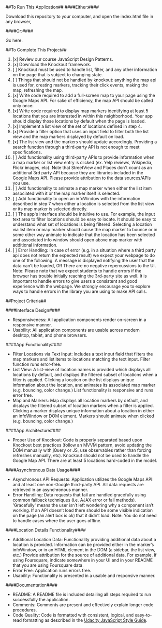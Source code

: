 ##To Run This Application##
####Either:####

Download this repository to your computer, and open the index.html file in any browser,

####Or:####

Go here.


##To Complete This Project##

1. [x] Review our course JavaScript Design Patterns.
2. [x] Download the Knockout framework.
3. [ ] Knockout must be used to handle list, filter, and any other information on the page that is subject to changing state.
4. [ ] Things that should not be handled by knockout: anything the map api is used for, creating markers, tracking their click events, making the map, refreshing the map.
5. [x] Write code required to add a full-screen map to your page using the Google Maps API. For sake of efficiency, the map API should be called only once.
6. [x] Write code required to display map markers identifying at least 5 locations that you are interested in within this neighborhood. Your app should display those locations by default when the page is loaded.
7. [x] Implement a list view of the set of locations defined in step 4.
8. [x] Provide a filter option that uses an input field to filter both the list view and the map markers displayed by default on load.
9. [x] The list view and the markers should update accordingly. Providing a search function through a third-party API is not enough to meet specifications.
10. [ ] Add functionality using third-party APIs to provide information when a map marker or list view entry is clicked (ex. Yelp reviews, Wikipedia, Flickr images, etc). Note that StreetView and Places don't count as an additional 3rd party API because they are libraries included in the Google Maps API. Please provide attribution to the data sources/APIs you use.
11. [ ] Add functionality to animate a map marker when either the list item associated with it or the map marker itself is selected.
12. [ ] Add functionality to open an infoWindow with the information described in step 7 when either a location is selected from the list view or its map marker is selected directly.
13. [ ] The app's interface should be intuitive to use. For example, the input text area to filter locations should be easy to locate. It should be easy to understand what set of locations is being filtered. Selecting a location via list item or map marker should cause the map marker to bounce or in some other way animate to indicate that the location has been selected and associated info window should open above map marker with additional information.
14. [ ] Error Handling: In case of error (e.g. in a situation where a third party api does not return the expected result) we expect your webpage to do one of the following: A message is displayed notifying the user that the data can't be loaded, OR There are no negative repercussions to the UI. Note: Please note that we expect students to handle errors if the browser has trouble initially reaching the 3rd-party site as well. It is important to handle errors to give users a consistent and good experience with the webpage. We strongly encourage you to explore ways to handle errors in the library you are using to make API calls.

##Project Criteria##

####Interface Design####
* Responsiveness: All application components render on-screen in a responsive manner.
* Usability: All application components are usable across modern desktop, tablet, and phone browsers.

####App Functionality####
* Filter Locations via Text Input: Includes a text input field that filters the map markers and list items to locations matching the text input. Filter function runs error-free.
* List View: A list-view of location names is provided which displays all locations by default, and displays the filtered subset of locations when a filter is applied. Clicking a location on the list displays unique information about the location, and animates its associated map marker (e.g. bouncing, color change.) List functionality is responsive and runs error free.
* Map and Markers: 	Map displays all location markers by default, and displays the filtered subset of location markers when a filter is applied. Clicking a marker displays unique information about a location in either an infoWindow or DOM element. Markers should animate when clicked (e.g. bouncing, color change.)

####App Architecture####
* Proper Use of Knockout: Code is properly separated based upon Knockout best practices (follow an MVVM pattern, avoid updating the DOM manually with jQuery or JS, use observables rather than forcing refreshes manually, etc). Knockout should not be used to handle the Google Map API. There are at least 5 locations hard-coded in the model.

####Asynchronous Data Usage####
* Asynchronous API Requests: Application utilizes the Google Maps API and at least one non-Google third-party API. All data requests are retrieved in an asynchronous manner.
* Error Handling: Data requests that fail are handled gracefully using common fallback techniques (i.e. AJAX error or fail methods). 'Gracefully' means the user isn’t left wondering why a component isn’t working. If an API doesn’t load there should be some visible indication on the page (an alert box is ok) that it didn’t load. Note: You do not need to handle cases where the user goes offline.

####Location Details Functionality####
* Additional Location Data: Functionality providing additional data about a location is provided. Information can be provided either in the marker’s infoWindow, or in an HTML element in the DOM (a sidebar, the list view, etc.) Provide attribution for the source of additional data. For example, if using Foursquare, indicate somewhere in your UI and in your README that you are using Foursquare data.
* Error Free: Application runs errors free.
* Usability: Functionality is presented in a usable and responsive manner.

####Documentation####
* README: A README file is included detailing all steps required to run successfully the application.
* Comments: Comments are present and effectively explain longer code procedures.
* Code Quality: Code is formatted with consistent, logical, and easy-to-read formatting as described in the [Udacity JavaScript Style Guide](http://udacity.github.io/frontend-nanodegree-styleguide/javascript.html).
